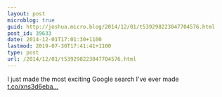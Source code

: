 ```yaml
---
layout: post
microblog: true
guid: http://joshua.micro.blog/2014/12/01/t539298223047704576.html
post_id: 39633
date: 2014-12-01T17:01:30+1100
lastmod: 2019-07-30T17:41:41+1100
type: post
url: /2014/12/01/t539298223047704576.html
---
```

I just made the most exciting Google search I've ever made [t.co/xns3d6eba...](http://t.co/xns3d6ebaK)
